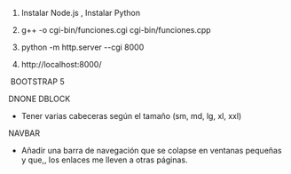 
1. Instalar Node.js , Instalar Python 

2. g++ -o cgi-bin/funciones.cgi cgi-bin/funciones.cpp

3. python -m http.server --cgi 8000

4. http://localhost:8000/


​
BOOTSTRAP 5

​DNONE DBLOCK
- Tener varias cabeceras según el tamaño (sm, md, lg, xl, xxl)

NAVBAR
- Añadir una barra de navegación que se colapse en ventanas pequeñas y que,, los enlaces me lleven a otras páginas.

